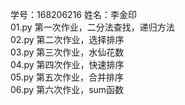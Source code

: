 学号：168206216  姓名：李金印  
01.py 第一次作业，二分法查找，递归方法  
02.py 第二次作业，选择排序  
03.py 第三次作业，水仙花数  
04.py 第四次作业，快速排序  
05.py 第五次作业，合并排序  
06.py 第六次作业，sum函数  
